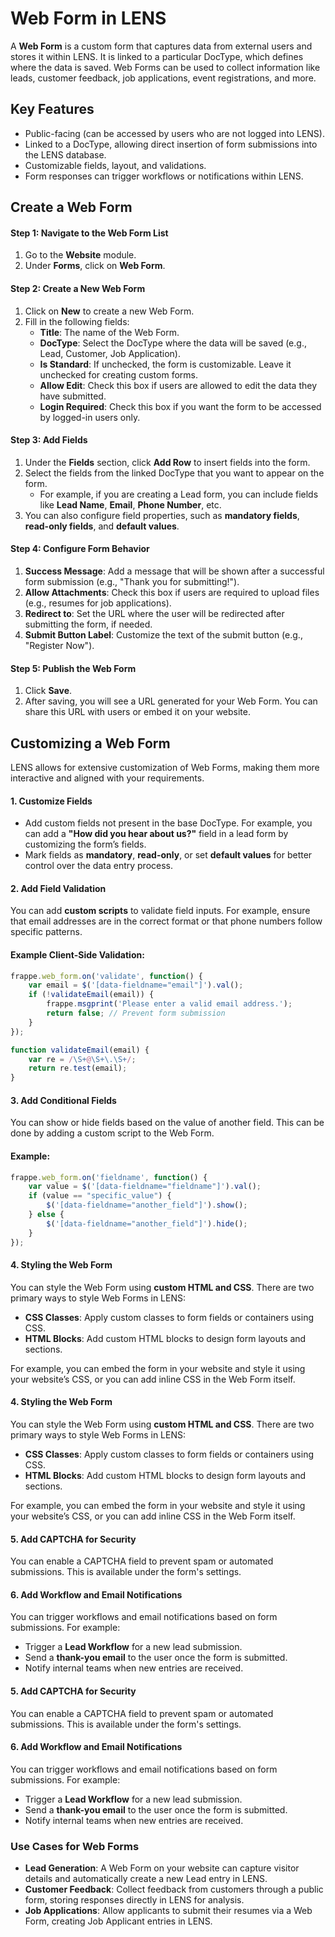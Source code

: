 # Web Form in LENS

A **Web Form** is a custom form that captures data from external users and stores it within LENS. It is linked to a particular DocType, which defines where the data is saved. Web Forms can be used to collect information like leads, customer feedback, job applications, event registrations, and more.

## Key Features

-   Public-facing (can be accessed by users who are not logged into LENS).
-   Linked to a DocType, allowing direct insertion of form submissions into the LENS database.
-   Customizable fields, layout, and validations.
-   Form responses can trigger workflows or notifications within LENS.

## Create a Web Form

#### Step 1: Navigate to the Web Form List

1.  Go to the **Website** module.
2.  Under **Forms**, click on **Web Form**.

#### Step 2: Create a New Web Form

1.  Click on **New** to create a new Web Form.
2.  Fill in the following fields:
    -   **Title**: The name of the Web Form.
    -   **DocType**: Select the DocType where the data will be saved (e.g., Lead, Customer, Job Application).
    -   **Is Standard**: If unchecked, the form is customizable. Leave it unchecked for creating custom forms.
    -   **Allow Edit**: Check this box if users are allowed to edit the data they have submitted.
    -   **Login Required**: Check this box if you want the form to be accessed by logged-in users only.

#### Step 3: Add Fields

1.  Under the **Fields** section, click **Add Row** to insert fields into the form.
2.  Select the fields from the linked DocType that you want to appear on the form.
    -   For example, if you are creating a Lead form, you can include fields like **Lead Name**, **Email**, **Phone Number**, etc.
3.  You can also configure field properties, such as **mandatory fields**, **read-only fields**, and **default values**.

#### Step 4: Configure Form Behavior

1.  **Success Message**: Add a message that will be shown after a successful form submission (e.g., "Thank you for submitting!").
2.  **Allow Attachments**: Check this box if users are required to upload files (e.g., resumes for job applications).
3.  **Redirect to**: Set the URL where the user will be redirected after submitting the form, if needed.
4.  **Submit Button Label**: Customize the text of the submit button (e.g., "Register Now").

#### Step 5: Publish the Web Form

1.  Click **Save**.
2.  After saving, you will see a URL generated for your Web Form. You can share this URL with users or embed it on your website.

## Customizing a Web Form

LENS allows for extensive customization of Web Forms, making them more interactive and aligned with your requirements.

#### 1. Customize Fields

-   Add custom fields not present in the base DocType. For example, you can add a **"How did you hear about us?"** field in a lead form by customizing the form’s fields.
-   Mark fields as **mandatory**, **read-only**, or set **default values** for better control over the data entry process.

#### 2. Add Field Validation

You can add **custom scripts** to validate field inputs. For example, ensure that email addresses are in the correct format or that phone numbers follow specific patterns.

#### Example Client-Side Validation:
```javascript
frappe.web_form.on('validate', function() {
    var email = $('[data-fieldname="email"]').val();
    if (!validateEmail(email)) {
        frappe.msgprint('Please enter a valid email address.');
        return false; // Prevent form submission
    }
});

function validateEmail(email) {
    var re = /\S+@\S+\.\S+/;
    return re.test(email);
}
```
#### 3. Add Conditional Fields

You can show or hide fields based on the value of another field. This can be done by adding a custom script to the Web Form.

#### Example: 
```javascript
frappe.web_form.on('fieldname', function() {
    var value = $('[data-fieldname="fieldname"]').val();
    if (value == "specific_value") {
        $('[data-fieldname="another_field"]').show();
    } else {
        $('[data-fieldname="another_field"]').hide();
    }
});
```

#### 4. Styling the Web Form

You can style the Web Form using **custom HTML and CSS**. There are two primary ways to style Web Forms in LENS:

-   **CSS Classes**: Apply custom classes to form fields or containers using CSS.
-   **HTML Blocks**: Add custom HTML blocks to design form layouts and sections.

For example, you can embed the form in your website and style it using your website’s CSS, or you can add inline CSS in the Web Form itself.
#### 4. Styling the Web Form

You can style the Web Form using **custom HTML and CSS**. There are two primary ways to style Web Forms in LENS:

-   **CSS Classes**: Apply custom classes to form fields or containers using CSS.
-   **HTML Blocks**: Add custom HTML blocks to design form layouts and sections.

For example, you can embed the form in your website and style it using your website’s CSS, or you can add inline CSS in the Web Form itself.

#### 5. Add CAPTCHA for Security

You can enable a CAPTCHA field to prevent spam or automated submissions. This is available under the form's settings.

#### 6. Add Workflow and Email Notifications

You can trigger workflows and email notifications based on form submissions. For example:

-   Trigger a **Lead Workflow** for a new lead submission.
-   Send a **thank-you email** to the user once the form is submitted.
-   Notify internal teams when new entries are received.
#### 5. Add CAPTCHA for Security

You can enable a CAPTCHA field to prevent spam or automated submissions. This is available under the form's settings.

#### 6. Add Workflow and Email Notifications

You can trigger workflows and email notifications based on form submissions. For example:

-   Trigger a **Lead Workflow** for a new lead submission.
-   Send a **thank-you email** to the user once the form is submitted.
-   Notify internal teams when new entries are received.

### Use Cases for Web Forms

-   **Lead Generation**: A Web Form on your website can capture visitor details and automatically create a new Lead entry in LENS.
-   **Customer Feedback**: Collect feedback from customers through a public form, storing responses directly in LENS for analysis.
-   **Job Applications**: Allow applicants to submit their resumes via a Web Form, creating Job Applicant entries in LENS.
<!--stackedit_data:
eyJoaXN0b3J5IjpbMTY5NDIyNjEzNl19
-->